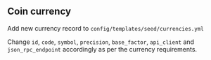 ## Coin currency
Add new currency record to `config/templates/seed/currencies.yml`
 
Change `id`, `code`, `symbol`, `precision`, `base_factor`, `api_client` and `json_rpc_endpoint` accordingly as per the currency requirements. 
